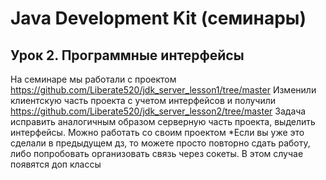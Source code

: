 # Java Development Kit (семинары)

## Урок 2. Программные интерфейсы
На семинаре мы работали с проектом https://github.com/Liberate520/jdk_server_lesson1/tree/master
Изменили клиентскую часть проекта с учетом интерфейсов и получили https://github.com/Liberate520/jdk_server_lesson2/tree/master
Задача исправить аналогичным образом серверную часть проекта, выделить интерфейсы. Можно работать со своим проектом
*Если вы уже это сделали в предыдущем дз, то можете просто повторно сдать работу, либо попробовать организовать связь через сокеты. В этом случае появятся доп классы